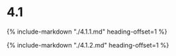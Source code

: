 # 4.1

{%
include-markdown "./4.1.1.md"
heading-offset=1
%}

{%
include-markdown "./4.1.2.md"
heading-offset=1
%}
